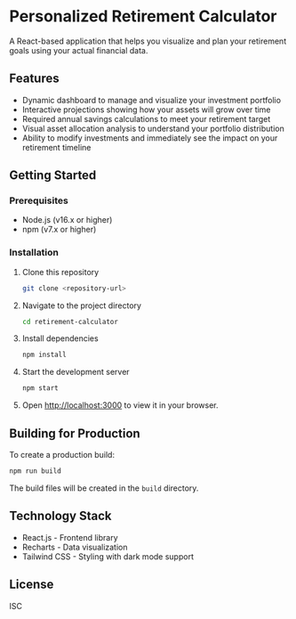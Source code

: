 # Personalized Retirement Calculator

A React-based application that helps you visualize and plan your retirement goals using your actual financial data.

## Features

- Dynamic dashboard to manage and visualize your investment portfolio
- Interactive projections showing how your assets will grow over time
- Required annual savings calculations to meet your retirement target
- Visual asset allocation analysis to understand your portfolio distribution
- Ability to modify investments and immediately see the impact on your retirement timeline

## Getting Started

### Prerequisites

- Node.js (v16.x or higher)
- npm (v7.x or higher)

### Installation

1. Clone this repository
   ```bash
   git clone <repository-url>
   ```

2. Navigate to the project directory
   ```bash
   cd retirement-calculator
   ```

3. Install dependencies
   ```bash
   npm install
   ```

4. Start the development server
   ```bash
   npm start
   ```

5. Open [http://localhost:3000](http://localhost:3000) to view it in your browser.

## Building for Production

To create a production build:

```bash
npm run build
```

The build files will be created in the `build` directory.

## Technology Stack

- React.js - Frontend library
- Recharts - Data visualization
- Tailwind CSS - Styling with dark mode support

## License

ISC